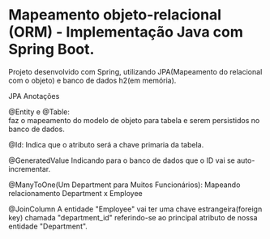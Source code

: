 # Mapeamento objeto-relacional (ORM) - Implementação Java com Spring Boot.

Projeto desenvolvido com Spring, utilizando JPA(Mapeamento do relacional com o objeto) e banco de dados h2(em memória).

JPA
Anotações 

@Entity e @Table:  
faz o mapeamento do modelo de objeto para tabela e serem persistidos no banco de dados.

@Id:
Indica que o atributo será a chave primaria da tabela.

@GeneratedValue
Indicando para o banco de dados  que o ID vai se auto-incrementar.

@ManyToOne(Um Department para Muitos Funcionários):
Mapeando relacionamento Department x Employee

@JoinColumn
A entidade "Employee" vai ter uma chave estrangeira(foreign key)  chamada "department_id" referindo-se ao principal
atributo de nossa entidade "Department".

